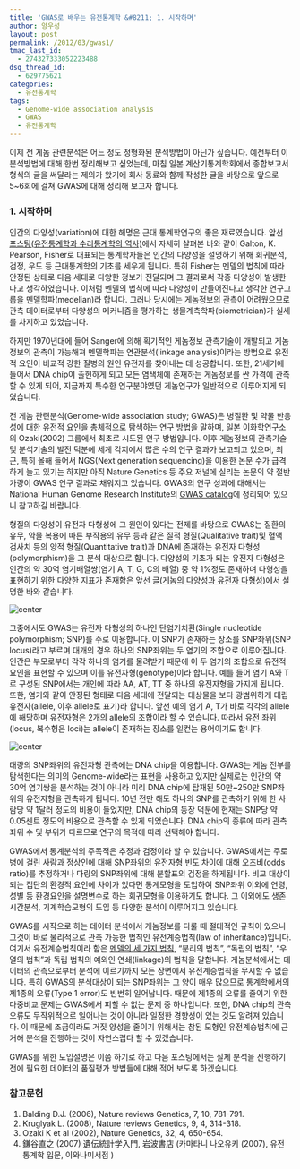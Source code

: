 ```yaml
---
title: 'GWAS로 배우는 유전통계학 &#8211; 1. 시작하며'
author: 양우성
layout: post
permalink: /2012/03/gwas1/
tmac_last_id:
  - 274327333052223488
dsq_thread_id:
  - 629775621
categories:
  - 유전통계학
tags:
  - Genome-wide association analysis
  - GWAS
  - 유전통계학
---
```

이제 전 게놈 관련분석은 어느 정도 정형화된 분석방법이 아닌가 싶습니다. 예전부터 이 분석방법에 대해 한번 정리해보고 싶었는데, 마침 일본 계산기통계학회에서 종합보고서 형식의 글을 써달라는 제의가 왔기에 회사 동료와 함께 작성한 글을 바탕으로 앞으로 5~6회에 걸쳐 GWAS에 대해 정리해 보고자 합니다.

### 1. 시작하며

인간의 다양성(variation)에 대한 해명은 근대 통계학연구의 좋은 재료였습니다. 앞선 [포스팅(유전통계학과 수리통계학의 역사)][1]에서 자세히 살펴본 바와 같이 Galton, K. Pearson, Fisher로 대표되는 통계학자들은 인간의 다양성을 설명하기 위해 회귀분석, 검정, 우도 등 근대통계학의 기초를 세우게 됩니다. 특히 Fisher는 멘델의 법칙에 따라 안정된 상태로 다음 세대로 다양한 정보가 전달되며 그 결과로써 각종 다양성이 발생한다고 생각하였습니다. 이처럼 멘델의 법칙에 따라 다양성이 만들어진다고 생각한 연구그룹을 멘델학파(medelian)라 합니다. 그러나 당시에는 게놈정보의 관측이 어려웠으므로 관측 데이터로부터 다양성의 메커니즘을 평가하는 생물계측학파(biometrician)가 실세를 차지하고 있었습니다.  
  
하지만 1970년대에 들어 Sanger에 의해 획기적인 게놈정보 관측기술이 개발되고 게놈정보의 관측이 가능해져 멘델학파는 연관분석(linkage analysis)이라는 방법으로 유전적 요인이 비교적 강한 질병의 원인 유전자를 찾아내는 데 성공합니다. 또한, 21세기에 들어서 DNA chip이 출현하게 되고 모든 염색체에 존재하는 게놈정보를 싼 가격에 관측할 수 있게 되어, 지금까지 특수한 연구분야였던 게놈연구가 일반적으로 이루어지게 되었습니다.

전 게놈 관련분석(Genome-wide association study; GWAS)은 병질환 및 약물 반응성에 대한 유전적 요인을 총체적으로 탐색하는 연구 방법을 말하며, 일본 이화학연구소의 Ozaki(2002) 그룹에서 최초로 시도된 연구 방법입니다. 이후 게놈정보의 관측기술 및 분석기술의 발전 덕분에 세계 각지에서 많은 수의 연구 결과가 보고되고 있으며, 최근, 특히 올해 들어서 NGS(Next generation sequencing)을 이용한 논문 수가 급격하게 늘고 있기는 하지만 아직 Nature Genetics 등 주요 저널에 실리는 논문의 약 절반가량이 GWAS 연구 결과로 채워지고 있습니다. GWAS의 연구 성과에 대해서는 National Human Genome Research Institute의 [GWAS catalog][2]에 정리되어 있으니 참고하길 바랍니다.

형질의 다양성이 유전자 다형성에 그 원인이 있다는 전제를 바탕으로 GWAS는 질환의 유무, 약물 복용에 따른 부작용의 유무 등과 같은 질적 형질(Qualitative trait)및 혈액 검사치 등의 양적 형질(Quantitative trait)과 DNA에 존재하는 유전자 다형성(polymorphism)을 그 분석 대상으로 합니다. 다양성의 기초가 되는 유전자 다형성은 인간의 약 30억 염기배열쌍(염기 A, T, G, C의 배열) 중 약 1%정도 존재하며 다형성을 표현하기 위한 다양한 지표가 존재함은 앞선 글([게놈의 다양성과 유전자 다형성][3])에서 설명한 바와 같습니다.

![center](http://i1.wp.com/wsyang.com/wp-content/uploads/2012/03/basePairs1.jpg)

그중에서도 GWAS는 유전자 다형성의 하나인 단염기치환(Single nucleotide polymorphism; SNP)를 주로 이용합니다. 이 SNP가 존재하는 장소를 SNP좌위(SNP locus)라고 부르며 대개의 경우 하나의 SNP좌위는 두 염기의 조합으로 이루어집니다. 인간은 부모로부터 각각 하나의 염기를 물려받기 때문에 이 두 염기의 조합으로 유전적 요인을 표현할 수 있으며 이를 유전자형(genotype)이라 합니다. 예를 들어 염기 A와 T로 구성된 SNP에서는 개인에 따라 AA, AT, TT 중 하나의 유전자형을 가지게 됩니다. 또한, 염기와 같이 안정된 형태로 다음 세대에 전달되는 대상물을 보다 광범위하게 대립유전자(allele, 이후 allele로 표기)라 합니다. 앞선 예의 염기 A, T가 바로 각각의 allele에 해당하며 유전자형은 2개의 allele의 조합이라 할 수 있습니다. 따라서 유전 좌위(locus, 복수형은 loci)는 allele이 존재하는 장소를 일컫는 용어이기도 합니다.

![center](http://i1.wp.com/wsyang.com/wp-content/uploads/2012/03/locus.jpg)

대량의 SNP좌위의 유전자형 관측에는 DNA chip을 이용합니다. GWAS는 게놈 전부를 탐색한다는 의미의 Genome-wide라는 표현을 사용하고 있지만 실제로는 인간의 약 30억 염기쌍을 분석하는 것이 아니라 미리 DNA chip에 탑재된 50만~250만 SNP좌위의 유전자형을 관측하게 됩니다. 10년 전만 해도 하나의 SNP를 관측하기 위해 한 사람당 약 1달러 정도의 비용이 들었지만, DNA chip의 등장 덕분에 현재는 SNP당 약 0.05센트 정도의 비용으로 관측할 수 있게 되었습니다. DNA chip의 종류에 따라 관측좌위 수 및 부위가 다르므로 연구의 목적에 따라 선택해야 합니다.

GWAS에서 통계분석의 주목적은 추정과 검정이라 할 수 있습니다. GWAS에서는 주로 병에 걸린 사람과 정상인에 대해 SNP좌위의 유전자형 빈도 차이에 대해 오즈비(odds ratio)를 추정하거나 다량의 SNP좌위에 대해 분할표의 검정을 하게됩니다. 비교 대상이 되는 집단의 환경적 요인에 차이가 있다면 통계모형을 도입하여 SNP좌위 이외에 연령, 성별 등 환경요인을 설명변수로 하는 회귀모형을 이용하기도 합니다. 그 이외에도 생존시간분석, 기계학습모형의 도입 등 다양한 분석이 이루어지고 있습니다.

GWAS를 시작으로 하는 데이터 분석에서 게놈정보를 다룰 때 절대적인 규칙이 있으니 그것이 바로 물리적으로 관측 가능한 법칙인 유전계승법칙(law of inheritance)입니다. 여기서 유전계승법칙이라 함은 [멘델의 세 가지 법칙][6], &#8220;분리의 법칙&#8221;, &#8220;독립의 법칙&#8221;, &#8220;우열의 법칙&#8221;과 독립 법칙의 예외인 연쇄(linkage)의 법칙을 말합니다. 게놈분석에서는 데이터의 관측으로부터 분석에 이르기까지 모든 장면에서 유전계승법칙을 무시할 수 없습니다. 특히 GWAS의 분석대상이 되는 SNP좌위는 그 양이 매우 많으므로 통계학에서의 제1종의 오류(Type 1 error)도 빈번히 일어납니다. 때문에 제1종의 오류를 줄이기 위한 다중비교 문제는 GWAS에서 피할 수 없는 문제 중 하나입니다. 또한, DNA chip의 관측오류도 무작위적으로 일어나는 것이 아니라 일정한 경향성이 있는 것도 알려져 있습니다. 이 때문에 조금이라도 거짓 양성을 줄이기 위해서는 참된 모형인 유전계승법칙에 근거해 분석을 진행하는 것이 자연스럽다 할 수 있겠습니다.

GWAS를 위한 도입설명은 이쯤 하기로 하고 다음 포스팅에서는 실제 분석을 진행하기 전에 필요한 데이터의 품질평가 방법들에 대해 적어 보도록 하겠습니다.

### 참고문헌

1.  Balding D.J. (2006), Nature reviews Genetics, 7, 10, 781-791.
2.  Kruglyak L. (2008), Nature reviews Genetics, 9, 4, 314-318.
3.  Ozaki K et al (2002), Nature Genetics, 32, 4, 650-654.
4.  鎌谷直之 (2007) 遺伝統計学入門, 岩波書店 (카마타니 나오유키 (2007), 유전통계학 입문, 이와나미서점 )

 [1]: http://wp.me/p1u7fk-Bx
 [2]: http://www.genome.gov/gwastudies
 [3]: http://wp.me/p1u7fk-AI
 [4]: http://i1.wp.com/wsyang.com/wp-content/uploads/2012/03/basePairs1.jpg
 [5]: http://i1.wp.com/wsyang.com/wp-content/uploads/2012/03/locus.jpg
 [6]: http://wp.me/p1u7fk-tb